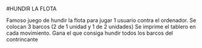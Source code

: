 #HUNDIR LA FLOTA

Famoso juego de hundir la flota para jugar 1 usuario contra el ordenador. Se colocan 3 barcos (2 de 1 unidad y 1 de 2 unidades) Se imprime el tablero en cada movimiento. Gana el que consiga hundir todos los barcos del contrincante

